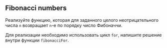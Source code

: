## Fibonacci numbers

Реализуйте функцию, которая для заданного целого неотрицательного числа `n` возвращает `n`-е по порядку число Фибоначчи. 

Для реализации необходимо использовать цикл `for`, напишите решение внутри функции `fibonacciFor`.
